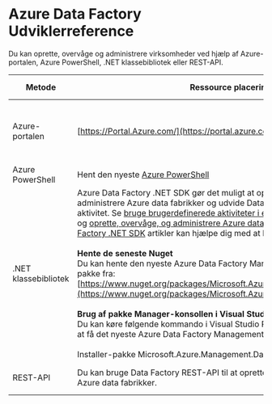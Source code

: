<properties 
    pageTitle="Azure Data Factory Udviklerreference" 
    description="Få mere at vide om forskellige måder at oprette, overvåge og administrere Azure data fabrikker"
    services="data-factory" 
    documentationCenter="" 
    authors="spelluru" 
    manager="jhubbard" 
    editor="monicar"/>

<tags 
    ms.service="data-factory" 
    ms.workload="data-services" 
    ms.tgt_pltfrm="na" 
    ms.devlang="na" 
    ms.topic="article" 
    ms.date="09/06/2016" 
    ms.author="spelluru"/>

# <a name="azure-data-factory-developer-reference"></a>Azure Data Factory Udviklerreference

Du kan oprette, overvåge og administrere virksomheder ved hjælp af Azure-portalen, Azure PowerShell, .NET klassebibliotek eller REST-API.

Metode | Ressource placering | Udvikler referencer
---------------------------------------------------- | ------------------------------ | -----------
Azure-portalen  | [https://Portal.Azure.com/](https://portal.azure.com) | [Introduktion til Azure Data Factory (Azure portal)](data-factory-build-your-first-pipeline-using-editor.md)
Azure PowerShell | Hent den nyeste [Azure PowerShell](http://go.microsoft.com/?linkid=9811175&clcid=0x409) | [Reference til cmdlet](https://msdn.microsoft.com/library/dn820234.aspx) 
.NET klassebibliotek | Azure Data Factory .NET SDK gør det muligt at oprette, overvåge, og administrere Azure data fabrikker og udvide Data Factory ved hjælp af en .NET aktivitet. Se [bruge brugerdefinerede aktiviteter i en Azure Data Factory pipeline](data-factory-use-custom-activities.md) og [oprette, overvåge, og administrere Azure data fabrikker ved hjælp af Data Factory .NET SDK](data-factory-create-data-factories-programmatically.md) artikler kan hjælpe dig med at komme i gang.<br/><br/><b>Hente de seneste Nuget</b><br/>Du kan hente den nyeste Azure Data Factory Management bibliotek Nuget pakke fra: [https://www.nuget.org/packages/Microsoft.Azure.Management.DataFactories/](https://www.nuget.org/packages/Microsoft.Azure.Management.DataFactories/)<br/><br/>**Brug af pakke Manager-konsollen i Visual Studio**<br/>Du kan køre følgende kommando i Visual Studio Package Manager Console for at få det nyeste Azure Data Factory Management bibliotek<br/><br/>Installer-pakke Microsoft.Azure.Management.DataFactories | [.NET SDK Reference](https://msdn.microsoft.com/library/mt415893.aspx)
REST-API | Du kan bruge Data Factory REST-API til at oprette, overvåge og administrere Azure data fabrikker. | [RESTEN API Reference](https://msdn.microsoft.com/library/dn906738.aspx)


 


